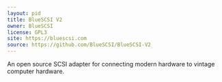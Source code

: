 ```yaml
---
layout: pid
title: BlueSCSI V2
owner: BlueSCSI
license: GPL3
site: https://bluescsi.com
source: https://github.com/BlueSCSI/BlueSCSI-V2
---
```

An open source SCSI adapter for connecting modern hardware to vintage computer hardware.
